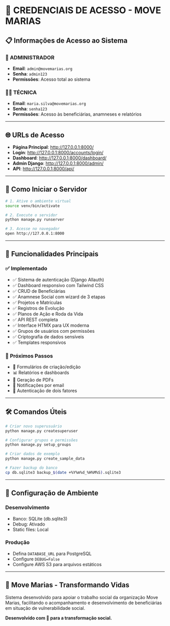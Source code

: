 # 🔐 CREDENCIAIS DE ACESSO - MOVE MARIAS

## 📋 Informações de Acesso ao Sistema

### 👑 **ADMINISTRADOR**
- **Email**: `admin@movemarias.org`
- **Senha**: `admin123`
- **Permissões**: Acesso total ao sistema

### 👩‍💼 **TÉCNICA** 
- **Email**: `maria.silva@movemarias.org`
- **Senha**: `senha123`
- **Permissões**: Acesso às beneficiárias, anamneses e relatórios

---

## 🌐 **URLs de Acesso**

- **Página Principal**: http://127.0.0.1:8000/
- **Login**: http://127.0.0.1:8000/accounts/login/
- **Dashboard**: http://127.0.0.1:8000/dashboard/
- **Admin Django**: http://127.0.0.1:8000/admin/
- **API**: http://127.0.0.1:8000/api/

---

## 🚀 **Como Iniciar o Servidor**

```bash
# 1. Ative o ambiente virtual
source venv/bin/activate

# 2. Execute o servidor
python manage.py runserver

# 3. Acesse no navegador
open http://127.0.0.1:8000
```

---

## 📱 **Funcionalidades Principais**

### ✅ **Implementado**
- ✅ Sistema de autenticação (Django Allauth)
- ✅ Dashboard responsivo com Tailwind CSS
- ✅ CRUD de Beneficiárias
- ✅ Anamnese Social com wizard de 3 etapas
- ✅ Projetos e Matrículas
- ✅ Registros de Evolução
- ✅ Planos de Ação e Roda da Vida
- ✅ API REST completa
- ✅ Interface HTMX para UX moderna
- ✅ Grupos de usuários com permissões
- ✅ Criptografia de dados sensíveis
- ✅ Templates responsivos

### 🔄 **Próximos Passos**
- 📝 Formulários de criação/edição
- 📊 Relatórios e dashboards
- 📄 Geração de PDFs
- 📧 Notificações por email
- 🔐 Autenticação de dois fatores

---

## 🛠️ **Comandos Úteis**

```bash
# Criar novo superusuário
python manage.py createsuperuser

# Configurar grupos e permissões
python manage.py setup_groups

# Criar dados de exemplo
python manage.py create_sample_data

# Fazer backup do banco
cp db.sqlite3 backup_$(date +%Y%m%d_%H%M%S).sqlite3
```

---

## 🔧 **Configuração de Ambiente**

### Desenvolvimento
- Banco: SQLite (db.sqlite3)
- Debug: Ativado
- Static files: Local

### Produção
- Defina `DATABASE_URL` para PostgreSQL
- Configure `DEBUG=False`
- Configure AWS S3 para arquivos estáticos

---

## 💜 **Move Marias - Transformando Vidas**

Sistema desenvolvido para apoiar o trabalho social da organização Move Marias, facilitando o acompanhamento e desenvolvimento de beneficiárias em situação de vulnerabilidade social.

**Desenvolvido com 💜 para a transformação social.**
